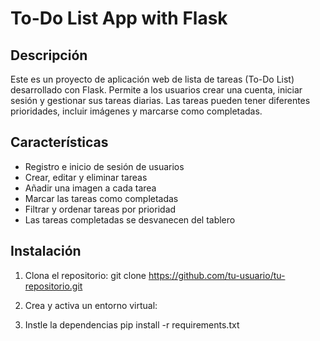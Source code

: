 # To-Do List App with Flask

## Descripción

Este es un proyecto de aplicación web de lista de tareas (To-Do List) desarrollado con Flask. Permite a los usuarios crear una cuenta, iniciar sesión y gestionar sus tareas diarias. Las tareas pueden tener diferentes prioridades, incluir imágenes y marcarse como completadas.

## Características

- Registro e inicio de sesión de usuarios
- Crear, editar y eliminar tareas
- Añadir una imagen a cada tarea
- Marcar las tareas como completadas
- Filtrar y ordenar tareas por prioridad
- Las tareas completadas se desvanecen del tablero


## Instalación

1. Clona el repositorio:
   git clone https://github.com/tu-usuario/tu-repositorio.git

2. Crea y activa un entorno virtual:

3. Instle la dependencias
   pip install -r requirements.txt

